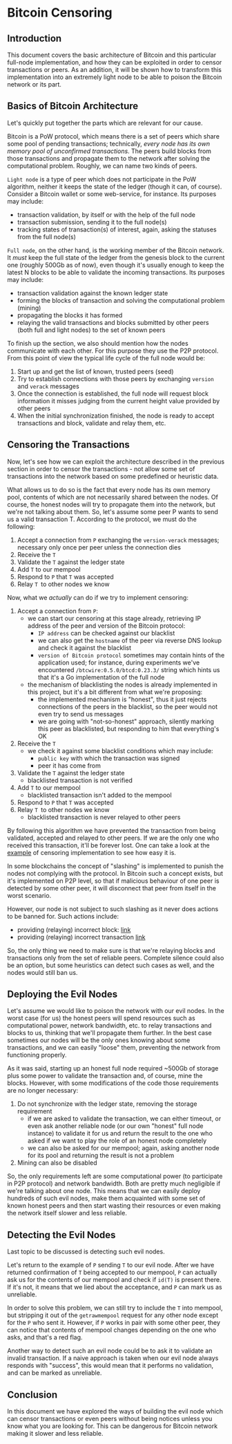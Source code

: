 # Bitcoin Censoring

## Introduction

This document covers the basic architecture of Bitcoin and this particular full-node implementation, and how they can be exploited in order to censor transactions or peers. As an addition, it will be shown how to transform this implementation into an extremely light node to be able to poison the Bitcoin network or its part.

## Basics of Bitcoin Architecture

Let's quickly put together the parts which are relevant for our cause.

Bitcoin is a PoW protocol, which means there is a set of peers which share some pool of pending transactions; technically, *every node has its own memory pool of unconfirmed transactions*. The peers build blocks from those transactions and propagate them to the network after solving the computational problem. Roughly, we can name two kinds of peers.

`Light node` is a type of peer which does not participate in the PoW algorithm, neither it keeps the state of the ledger (though it can, of course). Consider a Bitcoin wallet or some web-service, for instance. Its purposes may include:
- transaction validation, by itself or with the help of the full node
- transaction submission, sending it to the full node(s)
- tracking states of transaction(s) of interest, again, asking the statuses from the full node(s)

`Full node`, on the other hand, is the working member of the Bitcoin network. It *must* keep the full state of the ledger from the genesis block to the current one (roughly 500Gb as of now), even though it's usually enough to keep the latest N blocks to be able to validate the incoming transactions. Its purposes may include:
- transaction validation against the known ledger state
- forming the blocks of transaction and solving the computational problem (mining)
- propagating the blocks it has formed
- relaying the valid transactions and blocks submitted by other peers (both full and light nodes) to the set of known peers

To finish up the section, we also should mention how the nodes communicate with each other. For this purpose they use the P2P protocol. From this point of view the typical life cycle of the full node would be:
1. Start up and get the list of known, trusted peers (seed)
2. Try to establish connections with those peers by exchanging `version` and `verack` messages
3. Once the connection is established, the full node will request block information it misses judging from the current height value provided by other peers
4. When the initial synchronization finished, the node is ready to accept transactions and block, validate and relay them, etc.

## Censoring the Transactions

Now, let's see how we can exploit the architecture described in the previous section in order to censor the transactions - not allow some set of transactions into the network based on some predefined or heuristic data.

What allows us to do so is the fact that every node has its own memory pool, contents of which are not necessarily shared between the nodes. Of course, the honest nodes will try to propagate them into the network, but we're not talking about them. So, let's assume some peer P wants to send us a valid transaction T. According to the protocol, we must do the following:
1. Accept a connection from `P` exchanging the `version-verack` messages; necessary only once per peer unless the connection dies
2. Receive the `T`
3. Validate the `T` against the ledger state
4. Add `T` to our mempool
5. Respond to `P` that `T` was accepted
6. Relay `T `to other nodes we know

Now, what we *actually* can do if we try to implement censoring:
1. Accept a connection from `P`:
    - we can start our censoring at this stage already, retrieving IP address of the peer and version of the Bitcoin protocol:
      - `IP address` can be checked against our blacklist
      - we can also get the `hostname` of the peer via reverse DNS lookup and check it against the blacklist
      - `version of Bitcoin protocol` sometimes may contain hints of the application used; for instance, during experiments we've encountered `/btcwire:0.5.0/btcd:0.23.3/` string which hints us that it's a Go implementation of the full node
    - the mechanism of blacklisting the nodes is already implemented in this project, but it's a bit different from what we're proposing:
      - the implemented mechanism is "honest", thus it just rejects connections of the peers in the blacklist, so the peer would not even try to send us messages
      - we are going with "not-so-honest" approach, silently marking this peer as blacklisted, but responding to him that everything's OK
2. Receive the `T`
    - we check it against some blacklist conditions which may include:
      - `public key` with which the transaction was signed
      - peer it has come from
3. Validate the `T` against the ledger state
    - blacklisted transaction is not verified
4. Add `T` to our mempool
    - blacklisted transaction isn't added to the mempool
5. Respond to `P` that `T` was accepted
6. Relay `T `to other nodes we know
    - blacklisted transaction is never relayed to other peers

By following this algorithm we have prevented the transaction from being validated, accepted and relayed to other peers. If we are the only one who received this transaction, it'll be forever lost. One can take a look at the [example](https://github.com/Akvinikym/bitcoin/blob/censoring/src/net_processing.cpp#L3903) of censoring implementation to see how easy it is.

In some blockchains the concept of "slashing" is implemented to punish the nodes not complying with the protocol. In Bitcoin such a concept exists, but it's implemented on P2P level, so that if malicious behaviour of one peer is detected by some other peer, it will disconnect that peer from itself in the worst scenario.

However, our node is not subject to such slashing as it never does actions to be banned for. Such actions include:
- providing (relaying) incorrect block: [link](https://github.com/Akvinikym/bitcoin/blob/censoring/src/net_processing.cpp#L1634)
- providing (relaying) incorrect transaction [link](https://github.com/Akvinikym/bitcoin/blob/censoring/src/net_processing.cpp#L1689)

So, the only thing we need to make sure is that we're relaying blocks and transactions only from the set of reliable peers. Complete silence could also be an option, but some heuristics can detect such cases as well, and the nodes would still ban us.

## Deploying the Evil Nodes

Let's assume we would like to poison the network with our evil nodes. In the worst case (for us) the honest peers will spend resources such as computational power, network bandwidth, etc. to relay transactions and blocks to us, thinking that we'll propagate them further. In the best case sometimes our nodes will be the only ones knowing about some transactions, and we can easily "loose" them, preventing the network from functioning properly.

As it was said, starting up an honest full node required ~500Gb of storage plus some power to validate the transaction and, of course, mine the blocks. However, with some modifications of the code those requirements are no longer necessary:
1. Do not synchronize with the ledger state, removing the storage requirement
    - if we are asked to validate the transaction, we can either timeout, or even ask another reliable node (or our own "honest" full node instance) to validate it for us and return the result to the one who asked if we want to play the role of an honest node completely
    - we can also be asked for our mempool; again, asking another node for its pool and returning the result is not a problem
2. Mining can also be disabled

So, the only requirements left are some computational power (to participate in P2P protocol) and network bandwidth. Both are pretty much negligible if we're talking about one node. This means that we can easily deploy hundreds of such evil nodes, make them acquainted with some set of known honest peers and then start wasting their resources or even making the network itself slower and less reliable.

## Detecting the Evil Nodes

Last topic to be discussed is detecting such evil nodes.

Let's return to the example of `P` sending `T` to our evil node. After we have returned confirmation of `T` being accepted to our mempool, `P` can actually ask us for the contents of our mempool and check if `id(T)` is present there. If it's not, it means that we lied about the acceptance, and `P` can mark us as unreliable.

In order to solve this problem, we can still try to include the `T` into mempool, but stripping it out of the `getrawmempool` request for any other node except for the `P` who sent it. However, if `P` works in pair with some other peer, they can notice that contents of mempool changes depending on the one who asks, and that's a red flag.

Another way to detect such an evil node could be to ask it to validate an invalid transaction. If a naive approach is taken when our evil node always responds with "success", this would mean that it performs no validation, and can be marked as unreliable.

## Conclusion

In this document we have explored the ways of building the evil node which can censor transactions or even peers without being notices unless you know what you are looking for. This can be dangerous for Bitcoin network making it slower and less reliable.

